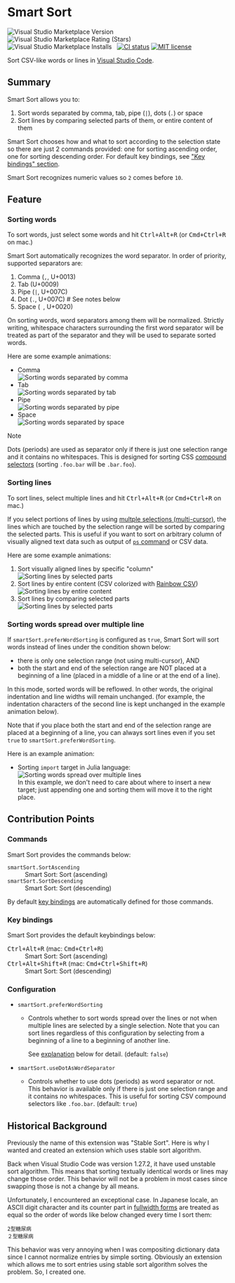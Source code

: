 # Smart Sort

<!-- markdownlint-configure-file
{
  "no-duplicate-header": false,
  "no-inline-html": false
}
-->

![Visual Studio Marketplace Version](https://img.shields.io/visual-studio-marketplace/v/sgryjp.vscode-stable-sort)
![Visual Studio Marketplace Rating (Stars)](https://img.shields.io/visual-studio-marketplace/stars/sgryjp.vscode-stable-sort)
![Visual Studio Marketplace Installs](https://img.shields.io/visual-studio-marketplace/i/sgryjp.vscode-stable-sort)
&nbsp;
[![CI status](https://github.com/sgryjp/vscode-stable-sort/actions/workflows/ci.yml/badge.svg)](https://github.com/sgryjp/vscode-stable-sort/actions/workflows/ci.yml)
[![MIT license](https://img.shields.io/badge/license-MIT-lightgray.svg?longCache=true&style=popout)](https://github.com/sgryjp/vscode-stable-sort/blob/master/LICENSE.md)

Sort CSV-like words or lines in [Visual Studio Code](https://code.visualstudio.com).

## Summary

Smart Sort allows you to:

1. Sort words separated by comma, tab, pipe (`|`), dots (`.`) or space
2. Sort lines by comparing selected parts of them, or entire content of them

Smart Sort chooses how and what to sort according to the selection state
so there are just 2 commands provided: one for sorting ascending order,
one for sorting descending order. For default key bindings,
see ["Key bindings" section](#key-bindings).

Smart Sort recognizes numeric values so `2` comes before `10`.

## Feature

### Sorting words

To sort words, just select some words and hit <kbd>Ctrl+Alt+R</kbd>
(or <kbd>Cmd+Ctrl+R</kbd> on mac.)

Smart Sort automatically recognizes the word separator. In order of priority,
supported separators are:

1. Comma (`,`, U+0013)
2. Tab (U+0009)
3. Pipe (`|`, U+007C)
4. Dot (`.`, U+007C) # See notes below
5. Space (` `, U+0020) <!-- markdownlint-disable-line no-space-in-code -->

On sorting words, word separators among them will be normalized. Strictly
writing, whitespace characters surrounding the first word separator will be
treated as part of the separator and they will be used to separate sorted words.

Here are some example animations:

- Comma<br>
  ![Sorting words separated by comma](images/sort-words-comma.gif)
- Tab<br>
  ![Sorting words separated by tab](images/sort-words-tab.gif)
- Pipe<br>
  ![Sorting words separated by pipe](images/sort-words-pipe.gif)
- Space<br>
  ![Sorting words separated by space](images/sort-words-space.gif)

> [!NOTE]
> Dots (periods) are used as separator only if there is just one selection range
> and it contains no whitespaces.
> This is designed for sorting CSS [compound selectors][compound-selector]
> (sorting `.foo.bar` will be `.bar.foo`).

### Sorting lines

To sort lines, select multiple lines and hit <kbd>Ctrl+Alt+R</kbd>
(or <kbd>Cmd+Ctrl+R</kbd> on mac.)

If you select portions of lines by using
[multple selections (multi-cursor)](https://code.visualstudio.com/docs/editor/codebasics#_multiple-selections-multicursor),
the lines which are touched by the selection range will be sorted by comparing
the selected parts.
This is useful if you want to sort on arbitrary column of visually aligned text
data such as output of
[`ps` command](<https://en.wikipedia.org/wiki/Ps_(Unix)>)
or CSV data.

Here are some example animations:

1. Sort visually aligned lines by specific "column"<br>
   ![Sorting lines by selected parts](images/sort-visually-aligned.gif)
2. Sort lines by entire content (CSV colorized with
   [Rainbow CSV](https://marketplace.visualstudio.com/items?itemName=mechatroner.rainbow-csv))<br>
   ![Sorting lines by entire content](images/sort-lines-whole.gif)
3. Sort lines by comparing selected parts<br>
   ![Sorting lines by selected parts](images/sort-lines-part.gif)

<a name="sorting-words-spread-over-multiple-lines"></a>

### Sorting words spread over multiple line

If `smartSort.preferWordSorting` is configured as `true`, Smart Sort will sort
words instead of lines under the condition shown below:

- there is only one selection range (not using multi-cursor), AND
- both the start and end of the selection range are NOT placed at a beginning
  of a line (placed in a middle of a line or at the end of a line).

In this mode, sorted words will be reflowed. In other words, the original
indentation and line widths will remain unchanged. (for example, the
indentation characters of the second line is kept unchanged in the example
animation below).

Note that if you place both the start and end of the selection range are placed
at a beginning of a line, you can always sort lines even if you set
`true` to `smartSort.preferWordSorting`.

Here is an example animation:

- Sorting `import` target in Julia language:<br>
  ![Sorting words spread over multiple lines](images/sort-words-multiline.gif)<br>
  In this example, we don't need to care about where to insert a new target; just
  appending one and sorting them will move it to the right place.

## Contribution Points

### Commands

Smart Sort provides the commands below:

<dl>
  <dt><code>smartSort.SortAscending</code></dt>
  <dd>Smart Sort: Sort (ascending)</dd>
  <dt><code>smartSort.SortDescending</code></dt>
  <dd>Smart Sort: Sort (descending)</dd>
</dl>

By default [key bindings](#key-bindings) are automatically defined for those commands.

<a name="key-bindings"></a>

### Key bindings

Smart Sort provides the default keybindings below:

<dl>
  <dt><kbd>Ctrl+Alt+R</kbd> (mac: <kbd>Cmd+Ctrl+R</kbd>)</dt>
  <dd>Smart Sort: Sort (ascending)</dd>
  <dt><kbd>Ctrl+Alt+Shift+R</kbd> (mac: <kbd>Cmd+Ctrl+Shift+R</kbd>)</dt>
  <dd>Smart Sort: Sort (descending)</dd>
</dl>

### Configuration

- `smartSort.preferWordSorting`

  - Controls whether to sort words spread over the lines or not
    when multiple lines are selected by a single selection.
    Note that you can sort lines regardless of this configuration
    by selecting from a beginning of a line to a beginning of another line.

    See [explanation](#sorting-words-spread-over-multiple-lines) below for detail.
    (default: `false`)

- `smartSort.useDotAsWordSeparator`

  - Controls whether to use dots (periods) as word separator or not.
    This behavior is available only if there is just one selection range and
    it contains no whitespaces.
    This is useful for sorting CSV compound selectors like `.foo.bar`.
    (default: `true`)

## Historical Background

Previously the name of this extension was "Stable Sort". Here is why I wanted
and created an extension which uses stable sort algorithm.

Back when Visual Studio Code was version 1.27.2, it have used unstable sort
algorithm. This means that sorting textually identical words or lines may
change those order. This behavior will not be a problem in most cases since
swapping those is not a change by all means.

Unfortunately, I encountered an exceptional case. In Japanese locale, an ASCII
digit character and its counter part in
[fullwidth forms](https://www.unicode.org/charts/PDF/UFF00.pdf)
are treated as equal so the order of words like below changed every time I sort
them:

    2型糖尿病
    ２型糖尿病

This behavior was very annoying when I was compositing dictionary data since I
cannot normalize entries by simple sorting. Obviously an extension which allows
me to sort entries using stable sort algorithm solves the problem.
So, I created one.

[compound-selector]: https://developer.mozilla.org/en-US/docs/Web/CSS/CSS_selectors/Selector_structure#compound_selector
